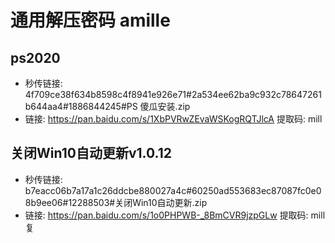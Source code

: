 # 通用解压密码 amille


## ps2020
- 秒传链接:  4f709ce38f634b8598c4f8941e926e71#2a534ee62ba9c932c78647261b644aa4#1886844245#PS 傻瓜安装.zip
- 链接: https://pan.baidu.com/s/1XbPVRwZEvaWSKogRQTJlcA 提取码: mill


## 关闭Win10自动更新v1.0.12 
- 秒传链接:  b7eacc06b7a17a1c26ddcbe880027a4c#60250ad553683ec87087fc0e08b9ee06#12288503#关闭Win10自动更新.zip
- 链接: https://pan.baidu.com/s/1o0PHPWB-_8BmCVR9jzpGLw 提取码: mill 复

